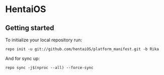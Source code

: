 # HentaiOS

Getting started
---

To initialize your local repository run:
```
repo init -u git://github.com/hentaiOS/platform_manifest.git -b Rika
```
And for sync up:
```
repo sync -j$(nproc --all) --force-sync
```
